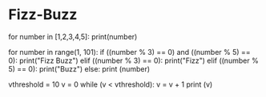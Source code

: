 # Fizz-Buzz
for number in [1,2,3,4,5]:
    print(number)
  
for number in range(1, 101): 
    if ((number % 3) == 0) and ((number % 5) == 0): 
        print("Fizz Buzz")
    elif ((number % 3) == 0):
        print("Fizz")
    elif ((number % 5) == 0):
        print("Buzz")
    else: print (number)

vthreshold = 10
v = 0
while (v < vthreshold):
    v = v + 1
print (v)

